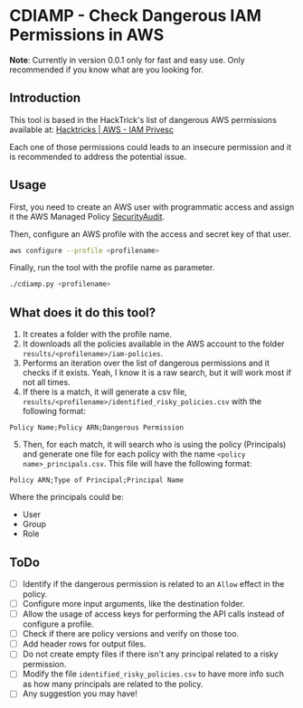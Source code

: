 # CDIAMP - Check Dangerous IAM Permissions in AWS

**Note**: Currently in version 0.0.1 only for fast and easy use. Only recommended if you know what are you looking for.

## Introduction

This tool is based in the HackTrick's list of dangerous AWS permissions available at:
[Hacktricks | AWS - IAM Privesc](https://cloud.hacktricks.xyz/pentesting-cloud/aws-security/aws-privilege-escalation/aws-iam-privesc)

Each one of those permissions could leads to an insecure permission and it is recommended to address the potential issue.

## Usage

First, you need to create an AWS user with programmatic access and assign it the AWS Managed Policy [SecurityAudit](https://docs.aws.amazon.com/aws-managed-policy/latest/reference/SecurityAudit.html).

Then, configure an AWS profile with the access and secret key of that user.

```sh
aws configure --profile <profilename>
```

Finally, run the tool with the profile name as parameter.

```sh
./cdiamp.py <profilename>
```

## What does it do this tool?

1. It creates a folder with the profile name.
2. It downloads all the policies available in the AWS account to the folder `results/<profilename>/iam-policies`.
3. Performs an iteration over the list of dangerous permissions and it checks if it exists. Yeah, I know it is a raw search, but it will work most if not all times.
4. If there is a match, it will generate a csv file, `results/<profilename>/identified_risky_policies.csv` with the following format:

```csv
Policy Name;Policy ARN;Dangerous Permission
```

5. Then, for each match, it will search who is using the policy (Principals) and generate one file for each policy with the name `<policy name>_principals.csv`. This file will have the following format:

```csv
Policy ARN;Type of Principal;Principal Name
```

Where the principals could be:

-   User
-   Group
-   Role

## ToDo

-   [ ] Identify if the dangerous permission is related to an `Allow` effect in the policy.
-   [ ] Configure more input arguments, like the destination folder.
-   [ ] Allow the usage of access keys for performing the API calls instead of configure a profile.
-   [ ] Check if there are policy versions and verify on those too.
-   [ ] Add header rows for output files.
-   [ ] Do not create empty files if there isn't any principal related to a risky permission.
-   [ ] Modify the file `identified_risky_policies.csv` to have more info such as how many principals are related to the policy.
-   [ ] Any suggestion you may have!
